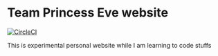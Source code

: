 # Team Princess Eve website

[![CircleCI](https://circleci.com/gh/TeamPrincessEve/website.svg?style=shield)](https://circleci.com/gh/TeamPrincessEve/website)

This is experimental personal website while I am learning to code stuffs

